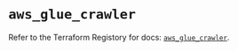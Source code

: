 # `aws_glue_crawler`

Refer to the Terraform Registory for docs: [`aws_glue_crawler`](https://registry.terraform.io/providers/hashicorp/aws/5.14.0/docs/resources/glue_crawler).
